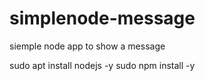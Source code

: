 # simplenode-message
siemple node app to show a message

sudo apt install nodejs -y
sudo npm install -y
